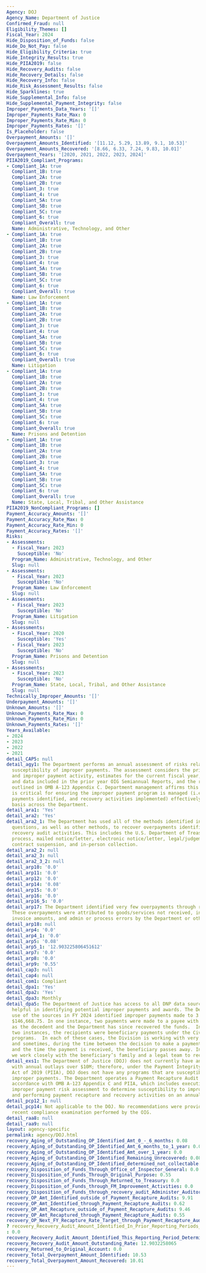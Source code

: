 ```yaml
---
Agency: DOJ
Agency_Name: Department of Justice
Confirmed_Fraud: null
Eligibility_Themes: []
Fiscal_Year: 2024
Hide_Disposition_of_Funds: false
Hide_Do_Not_Pay: false
Hide_Eligibility_Criteria: true
Hide_Integrity_Results: true
Hide_PIIA2019: false
Hide_Recovery_Audits: false
Hide_Recovery_Details: false
Hide_Recovery_Info: false
Hide_Risk_Assessment_Results: false
Hide_Sparklines: true
Hide_Supplemental_Info: false
Hide_Supplemental_Payment_Integrity: false
Improper_Payments_Data_Years: '[]'
Improper_Payments_Rate_Max: 0
Improper_Payments_Rate_Min: 0
Improper_Payments_Rates: '[]'
Is_Placeholder: false
Overpayment_Amounts: '[]'
Overpayment_Amounts_Identified: '[11.12, 5.29, 13.89, 9.1, 10.53]'
Overpayment_Amounts_Recovered: '[8.66, 6.33, 7.24, 9.83, 10.01]'
Overpayment_Years: '[2020, 2021, 2022, 2023, 2024]'
PIIA2019_Compliant_Programs:
- Compliant_1A: true
  Compliant_1B: true
  Compliant_2A: true
  Compliant_2B: true
  Compliant_3: true
  Compliant_4: true
  Compliant_5A: true
  Compliant_5B: true
  Compliant_5C: true
  Compliant_6: true
  Compliant_Overall: true
  Name: Administrative, Technology, and Other
- Compliant_1A: true
  Compliant_1B: true
  Compliant_2A: true
  Compliant_2B: true
  Compliant_3: true
  Compliant_4: true
  Compliant_5A: true
  Compliant_5B: true
  Compliant_5C: true
  Compliant_6: true
  Compliant_Overall: true
  Name: Law Enforcement
- Compliant_1A: true
  Compliant_1B: true
  Compliant_2A: true
  Compliant_2B: true
  Compliant_3: true
  Compliant_4: true
  Compliant_5A: true
  Compliant_5B: true
  Compliant_5C: true
  Compliant_6: true
  Compliant_Overall: true
  Name: Litigation
- Compliant_1A: true
  Compliant_1B: true
  Compliant_2A: true
  Compliant_2B: true
  Compliant_3: true
  Compliant_4: true
  Compliant_5A: true
  Compliant_5B: true
  Compliant_5C: true
  Compliant_6: true
  Compliant_Overall: true
  Name: Prisons and Detention
- Compliant_1A: true
  Compliant_1B: true
  Compliant_2A: true
  Compliant_2B: true
  Compliant_3: true
  Compliant_4: true
  Compliant_5A: true
  Compliant_5B: true
  Compliant_5C: true
  Compliant_6: true
  Compliant_Overall: true
  Name: State, Local, Tribal, and Other Assistance
PIIA2019_NonCompliant_Programs: []
Payment_Accuracy_Amounts: '[]'
Payment_Accuracy_Rate_Max: 0
Payment_Accuracy_Rate_Min: 0
Payment_Accuracy_Rates: '[]'
Risks:
- Assessments:
  - Fiscal_Year: 2023
    Susceptible: 'No'
  Program_Name: Administrative, Technology, and Other
  Slug: null
- Assessments:
  - Fiscal_Year: 2023
    Susceptible: 'No'
  Program_Name: Law Enforcement
  Slug: null
- Assessments:
  - Fiscal_Year: 2023
    Susceptible: 'No'
  Program_Name: Litigation
  Slug: null
- Assessments:
  - Fiscal_Year: 2020
    Susceptible: 'Yes'
  - Fiscal_Year: 2023
    Susceptible: 'No'
  Program_Name: Prisons and Detention
  Slug: null
- Assessments:
  - Fiscal_Year: 2023
    Susceptible: 'No'
  Program_Name: State, Local, Tribal, and Other Assistance
  Slug: null
Technically_Improper_Amounts: '[]'
Underpayment_Amounts: '[]'
Unknown_Amounts: '[]'
Unknown_Payments_Rate_Max: 0
Unknown_Payments_Rate_Min: 0
Unknown_Payments_Rates: '[]'
Years_Available:
- 2024
- 2023
- 2022
- 2021
detail_CAP5: null
detail_agy1: The Department performs an annual assessment of risks related to the
  susceptibility of improper payments. The assessment considers the prior year disbursement
  and improper payment activity, estimates for the current fiscal year, OIG determinations
  and data included in the prior year OIG Semiannual Reports, and the risk factors
  outlined in OMB A-123 Appendix C. Department management affirms this risk assessment
  is critical for ensuring the improper payment program is managed (i.e., improper
  payments identified, and recovery activities implemented) effectively on an ongoing
  basis across the Department.
detail_ara1: 'Yes'
detail_ara2: 'Yes'
detail_ara2_1: The Department has used all of the methods identified in the prior
  questions, as well as other methods, to recover overpayments identified through
  recovery audit activities. This includes the U.S. Department of Treasury's reclamation
  process, mailed notice/letter, electronic notice/letter, legal/judgement collection,
  contract suspension, and in-person collection.
detail_ara2_2: null
detail_ara2_3: null
detail_ara2_3_2: null
detail_arp10: '0.0'
detail_arp11: '0.0'
detail_arp12: '0.0'
detail_arp14: '0.08'
detail_arp15: '0.0'
detail_arp16: '0.0'
detail_arp16_5: '0.0'
detail_arp17: The Department identified very few overpayments through recovery audits.
  These overpayments were attributed to goods/services not received, incorrect vendor
  invoice amounts, and admin or process errors by the Department or other party.
detail_arp18: null
detail_arp4: '0.0'
detail_arp4_1: '0.0'
detail_arp5: '0.08'
detail_arp5_1: '12.903225806451612'
detail_arp7: '0.0'
detail_arp8: '0.0'
detail_arp9: '0.55'
detail_cap3: null
detail_cap4: null
detail_com1: Compliant
detail_dpa1: 'Yes'
detail_dpa2: 'Yes'
detail_dpa3: Monthly
detail_dpa5: The Department of Justice has access to all DNP data sources that are
  helpful in identifying potential improper payments and awards. The Department’s
  use of the sources in FY 2024 identified improper payments made to 3 payees totaling
  $146,668.75. In one instance, two payments were made to a payee with the same name
  as the decedent and the Department has since recovered the funds.  In the other
  two instances, the recipients were beneficiary payments under the Civil Division’s
  programs.  In each of these cases, the Division is working with very sick individuals
  and sometimes, during the time between the decision to make a payment to a beneficiary
  and the time the payment is received, the beneficiary passes away. In each case,
  we work closely with the beneficiary’s family and a legal team to recoup the funds.
detail_exs1: The Department of Justice (DOJ) does not currently have any programs
  with annual outlays over $10M; therefore, under the Payment Integrity Information
  Act of 2019 (PIIA), DOJ does not have any programs that are susceptible to significant
  improper payments. The Department operates a Payment Recapture Audit Program, in
  accordance with OMB A-123 Appendix C and PIIA, which includes execution of an annual
  improper payment risk assessment to determine susceptibility to improper payments
  and performing payment recapture and recovery activities on an annual basis.
detail_pcp12_1: null
detail_pcp14: Not applicable to the DOJ. No recommendations were provided in the most
  recent compliance examination performed by the OIG.
detail_raa8: null
detail_raa9: null
layout: agency-specific
permalink: agency/DOJ.html
recovery_Aging_of_Outstanding_OP_Identified_Amt_0_-_6_months: 0.08
recovery_Aging_of_Outstanding_OP_Identified_Amt_6_months_to_1_year: 0.0
recovery_Aging_of_Outstanding_OP_Identified_Amt_over_1_year: 0.0
recovery_Aging_of_Outstanding_OP_Identified_Remaining_Unrecovered: 0.08
recovery_Aging_of_Outstanding_OP_Identified_determined_not_collectable: 0.0
recovery_Disposition_of_Funds_Through_Office_of_Inspector_General: 0.0
recovery_Disposition_of_Funds_Through_Original_Purpose: 0.55
recovery_Disposition_of_Funds_Through_Returned_to_Treasury: 0.0
recovery_Disposition_of_Funds_through_FM_Improvement_Activities: 0.0
recovery_Disposition_of_Funds_through_recovery_audit_Administer_Auditor: 0.0
recovery_OP_Amt_Identified_outside_of_Payment_Recapture_Audits: 9.91
recovery_OP_Amt_Identified_through_Payment_Recapture_Audits: 0.62
recovery_OP_Amt_Recapture_outside_of_Payment_Recapture_Audits: 9.46
recovery_OP_Amt_Recaptured_through_Payment_Recapture_Audits: 0.55
recovery_OP_Next_FY_Recapture_Rate_Target_through_Payment_Recapture_Audit: 0.98
? recovery_Recovery_Audit_Amount_Identified_In_Prior_Reporting_Periods_Determined_Not_Collectable_During_This_Reporting_Period
: 0.0
recovery_Recovery_Audit_Amount_Identified_This_Reporting_Period_Determined_Not_Collectable_Rate: 0.0
recovery_Recovery_Audit_Amount_Outstanding_Rate: 12.9032258065
recovery_Returned_to_Original_Account: 0.0
recovery_Total_Overpayment_Amount_Identified: 10.53
recovery_Total_Overpayment_Amount_Recovered: 10.01
---
```

